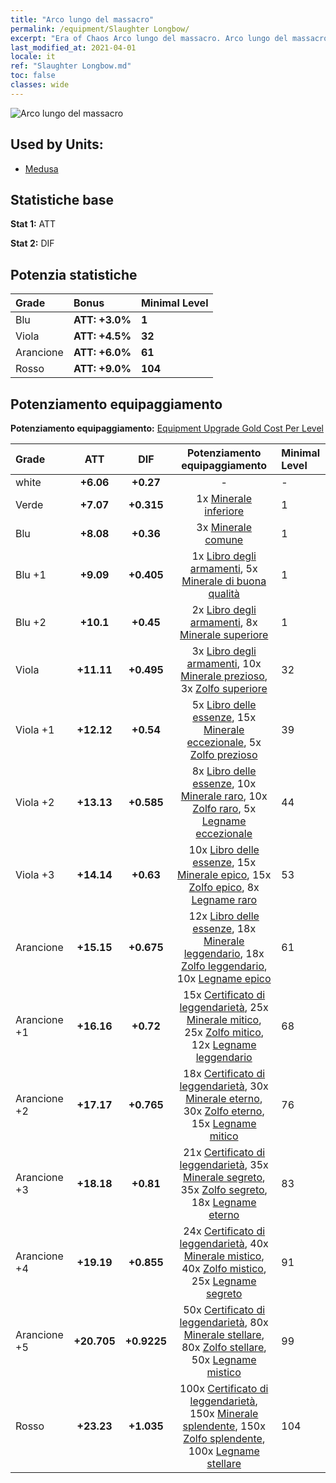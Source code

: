 ```yaml
---
title: "Arco lungo del massacro"
permalink: /equipment/Slaughter Longbow/
excerpt: "Era of Chaos Arco lungo del massacro. Arco lungo del massacro"
last_modified_at: 2021-04-01
locale: it
ref: "Slaughter Longbow.md"
toc: false
classes: wide
---
```


  ![Arco lungo del massacro](/images/e/e_7041.png)

## Used by Units:

* [Medusa](/it/units/Medusa/) 


## Statistiche base
 **Stat 1:** ATT

 **Stat 2:** DIF

## Potenzia statistiche

  |     Grade    |   Bonus | Minimal Level | 
  |:-------------|:--------|:--------------| 
  | Blu | **ATT: +3.0%** | **1** | 
  | Viola | **ATT: +4.5%** | **32** | 
  | Arancione | **ATT: +6.0%** | **61** | 
  | Rosso | **ATT: +9.0%** | **104** | 


## Potenziamento equipaggiamento
 **Potenziamento equipaggiamento:** [Equipment Upgrade Gold Cost Per Level](/equipment/EquipmentUpgradeCostPerLevel/) 

  |          Grade      | ATT | DIF | Potenziamento equipaggiamento | Minimal Level |
  |:--------------------|:---------:|:---------:|:----------------:|:--------------|
  | white | **+6.06** | **+0.27** | - | - |
  | Verde | **+7.07** | **+0.315** | 1x [Minerale inferiore](/it/Items/mat_1/) | 1 |
  | Blu | **+8.08** | **+0.36** | 3x [Minerale comune](/it/Items/mat_6/) | 1 |
  | Blu +1 | **+9.09** | **+0.405** | 1x [Libro degli armamenti](/it/Items/mat_18/), 5x [Minerale di buona qualità](/it/Items/mat_12/) | 1 |
  | Blu +2 | **+10.1** | **+0.45** | 2x [Libro degli armamenti](/it/Items/mat_25/), 8x [Minerale superiore](/it/Items/mat_19/) | 1 |
  | Viola | **+11.11** | **+0.495** | 3x [Libro degli armamenti](/it/Items/mat_32/), 10x [Minerale prezioso](/it/Items/mat_26/), 3x [Zolfo superiore](/it/Items/mat_22/) | 32 |
  | Viola +1 | **+12.12** | **+0.54** | 5x [Libro delle essenze](/it/Items/mat_39/), 15x [Minerale eccezionale](/it/Items/mat_33/), 5x [Zolfo prezioso](/it/Items/mat_29/) | 39 |
  | Viola +2 | **+13.13** | **+0.585** | 8x [Libro delle essenze](/it/Items/mat_46/), 10x [Minerale raro](/it/Items/mat_40/), 10x [Zolfo raro](/it/Items/mat_43/), 5x [Legname eccezionale](/it/Items/mat_34/) | 44 |
  | Viola +3 | **+14.14** | **+0.63** | 10x [Libro delle essenze](/it/Items/mat_53/), 15x [Minerale epico](/it/Items/mat_47/), 15x [Zolfo epico](/it/Items/mat_50/), 8x [Legname raro](/it/Items/mat_41/) | 53 |
  | Arancione | **+15.15** | **+0.675** | 12x [Libro delle essenze](/it/Items/mat_60/), 18x [Minerale leggendario](/it/Items/mat_54/), 18x [Zolfo leggendario](/it/Items/mat_57/), 10x [Legname epico](/it/Items/mat_48/) | 61 |
  | Arancione +1 | **+16.16** | **+0.72** | 15x [Certificato di leggendarietà](/it/Items/mat_67/), 25x [Minerale mitico](/it/Items/mat_61/), 25x [Zolfo mitico](/it/Items/mat_64/), 12x [Legname leggendario](/it/Items/mat_55/) | 68 |
  | Arancione +2 | **+17.17** | **+0.765** | 18x [Certificato di leggendarietà](/it/Items/mat_74/), 30x [Minerale eterno](/it/Items/mat_68/), 30x [Zolfo eterno](/it/Items/mat_71/), 15x [Legname mitico](/it/Items/mat_62/) | 76 |
  | Arancione +3 | **+18.18** | **+0.81** | 21x [Certificato di leggendarietà](/it/Items/mat_81/), 35x [Minerale segreto](/it/Items/mat_75/), 35x [Zolfo segreto](/it/Items/mat_78/), 18x [Legname eterno](/it/Items/mat_69/) | 83 |
  | Arancione +4 | **+19.19** | **+0.855** | 24x [Certificato di leggendarietà](/it/Items/mat_88/), 40x [Minerale mistico](/it/Items/mat_82/), 40x [Zolfo mistico](/it/Items/mat_85/), 25x [Legname segreto](/it/Items/mat_76/) | 91 |
  | Arancione +5 | **+20.705** | **+0.9225** | 50x [Certificato di leggendarietà](/it/Items/mat_95/), 80x [Minerale stellare](/it/Items/mat_89/), 80x [Zolfo stellare](/it/Items/mat_92/), 50x [Legname mistico](/it/Items/mat_83/) | 99 |
  | Rosso | **+23.23** | **+1.035** | 100x [Certificato di leggendarietà](/it/Items/mat_102/), 150x [Minerale splendente](/it/Items/mat_96/), 150x [Zolfo splendente](/it/Items/mat_99/), 100x [Legname stellare](/it/Items/mat_90/) | 104 |

